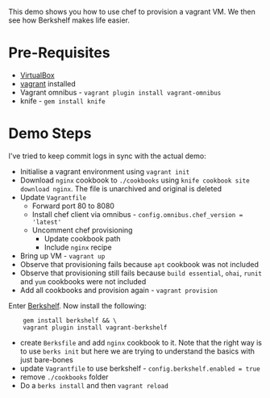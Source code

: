 This demo shows you how to use chef to provision a vagrant VM. We then see how Berkshelf makes life easier.

Pre-Requisites
==============
* [VirtualBox](https://www.virtualbox.org)
* [vagrant](http://vagrantup.com) installed
* Vagrant omnibus - `vagrant plugin install vagrant-omnibus`
* knife - `gem install knife`

Demo Steps
==========
I've tried to keep commit logs in sync with the actual demo:

* Initialise a vagrant environment using `vagrant init`
* Download `nginx` cookbook to `./cookbooks` using `knife cookbook site download nginx`. The file is unarchived and original is deleted
* Update `Vagrantfile`
    * Forward port 80 to 8080
    * Install chef client via omnibus - `config.omnibus.chef_version = 'latest'`
    * Uncomment chef provisioning
        * Update cookbook path
        * Include `nginx` recipe
* Bring up VM - `vagrant up`
* Observe that provisioning fails because `apt` cookbook was not included
* Observe that provisioning still fails because `build essential`, `ohai`, `runit` and `yum` cookbooks were not included
* Add all cookbooks and provision again - `vagrant provision`

Enter [Berkshelf](http://berkshelf.com/). Now install the following:

        gem install berkshelf && \
        vagrant plugin install vagrant-berkshelf

* create `Berksfile` and add `nginx` cookbook to it. Note that the right way is to use `berks init` but here we are trying to understand the basics with just bare-bones
* update `Vagrantfile` to use berkshelf - `config.berkshelf.enabled = true`
* remove `./cookbooks` folder
* Do a `berks install` and then `vagrant reload`
